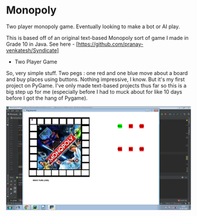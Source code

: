 # Monopoly

Two player monopoly game. Eventually looking to make a bot or AI play.

This is based off of an original text-based Monopoly sort of game I made in Grade 10 in Java. See here - [https://github.com/pranay-venkatesh/Syndicate]

* Two Player Game

So, very simple stuff. Two pegs : one red and one blue move about a board and buy places using buttons. Nothing impressive, I know. But it's my first project on PyGame. I've only made text-based projects thus far so this is a big step up for me (especially before I had to muck about for like 10 days before I got the hang of Pygame).

![alt text](https://raw.githubusercontent.com/pranay-venkatesh/Monopoly/master/two_players_screenshots/1.png)
